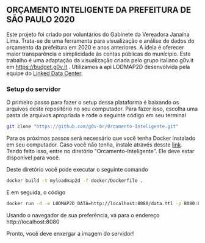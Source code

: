 ## ORÇAMENTO INTELIGENTE DA PREFEITURA DE SÃO PAULO 2020

Este projeto foi criado por voluntários do Gabinete da Vereadora Janaína Lima. Trata-se de uma ferramenta para visualização e análise de dados do orçamento da prefeitura em 2020 e anos anteriores. A ideia é oferecer maior transparência e simplicidade às contas públicas do munícipio. Este trabalho é uma adaptação da visualização criada pelo grupo italiano g0v.it em https://budget.g0v.it . Utilizamos a api LODMAP2D desenvolvida pela equipe do [Linked Data Center](https://github.com/linkeddatacenter/LODMAP2D-api). 


### Setup do servidor

O primeiro passo para fazer o setup dessa plataforma é baixando os arquivos deste repositório no seu computador. Para fazer isso, escolha uma pasta de arquivos apropriada e rode o seguinte código em seu terminal

```bash
git clone "https://github.com/g0v-br/Orcamento-Inteligente.git"
```

Para os próximos passos será necessário que você tenha Docker instalado em seu computador. Caso você não tenha, instale através desste [link](https://docs.docker.com/install/).
Tendo feito isso, entre no diretório "Orcamento-Inteligente". Ele deve estar disponível para você.

Deste diretório você pode executar o seguinte comando

```bash
docker build -t myloadmap2d -f docker/Dockerfile .
```
E em seguida, o código

```bash
docker run -d -e LODMAP2D_DATA=http://localhost:8080/data.ttl -p 8080:80 myloadmap2d
```

Usando o navegador de sua preferência, vá para o endereço http://localhost:8080

Pronto, você deve enxergar a imagem do servidor!
